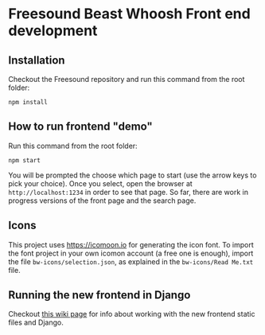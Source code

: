 # Freesound Beast Whoosh Front end development

## Installation

Checkout the Freesound repository and run this command from the root folder:

```
npm install
```


## How to run frontend "demo"

Run this command from the root folder:

```
npm start
```

You will be prompted the choose which page to start (use the arrow keys to pick your choice).
Once you select, open the browser at `http://localhost:1234` in order to see that page.
So far, there are work in progress versions of the front page and the search page.


## Icons

This project uses https://icomoon.io for generating the icon font.
To import the font project in your own icomon account (a free one is enough), import the file `bw-icons/selection.json`, as explained in the `bw-icons/Read Me.txt` file.


## Running the new frontend in Django

Checkout [this wiki page](https://github.com/MTG/freesound/wiki/Working-with-static-files-%28Beast-Whoosh-front-end%29) for info about working with the new frontend static files and Django.
